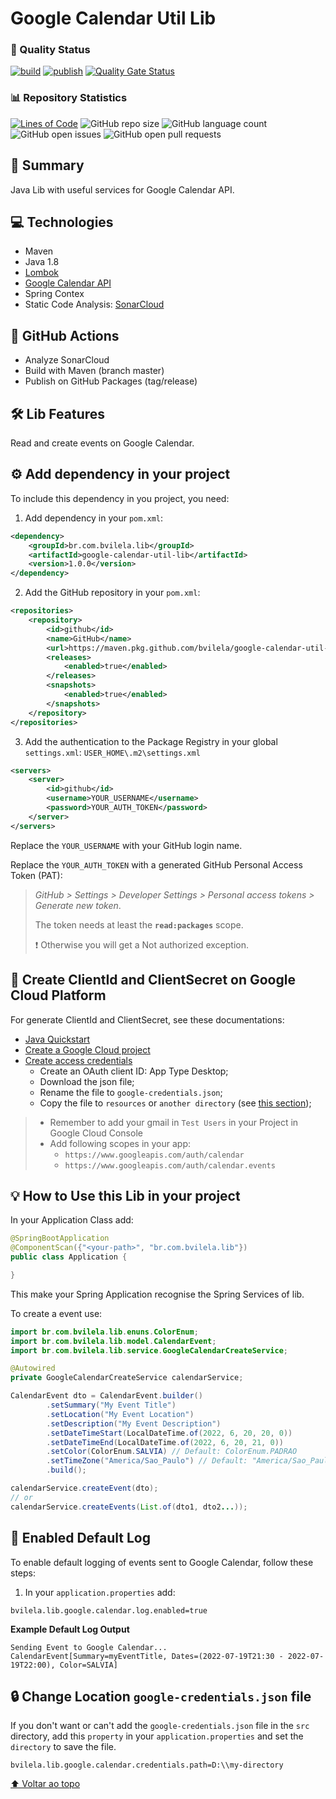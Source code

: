 # Google Calendar Util Lib

### :dart: Quality Status
[![build](https://github.com/bvilela/google-calendar-util-lib/actions/workflows/maven_ci_cd.yml/badge.svg?branch=master)](https://github.com/bvilela/google-calendar-util-lib/actions/workflows/maven_ci_cd.yml)
[![publish](https://github.com/bvilela/google-calendar-util-lib/actions/workflows/maven_ci_cd_publish.yml/badge.svg)](https://github.com/bvilela/google-calendar-util-lib/actions/workflows/maven_ci_cd_publish.yml)
[![Quality Gate Status](https://sonarcloud.io/api/project_badges/measure?project=bvilela_google-calendar-util-lib&metric=alert_status)](https://sonarcloud.io/summary/new_code?id=bvilela_google-calendar-util-lib)
<!-- [![Coverage](https://sonarcloud.io/api/project_badges/measure?project=bvilela_google-calendar-util-lib&metric=coverage)](https://sonarcloud.io/summary/new_code?id=bvilela_google-calendar-util-lib) -->

### :bar_chart: Repository Statistics
[![Lines of Code](https://sonarcloud.io/api/project_badges/measure?project=bvilela_google-calendar-util-lib&metric=ncloc)](https://sonarcloud.io/summary/new_code?id=bvilela_google-calendar-util-lib)
![GitHub repo size](https://img.shields.io/github/repo-size/bvilela/google-calendar-util-lib)
![GitHub language count](https://img.shields.io/github/languages/count/bvilela/google-calendar-util-lib)
![GitHub open issues](https://img.shields.io/github/issues-raw/bvilela/google-calendar-util-lib)
![GitHub open pull requests](https://img.shields.io/github/issues-pr/bvilela/google-calendar-util-lib)


## :mag_right: Summary
Java Lib with useful services for Google Calendar API.


## :computer: Technologies
* Maven
* Java 1.8
* [Lombok](https://projectlombok.org/)
* [Google Calendar API](https://developers.google.com/calendar/api)
* Spring Contex
* Static Code Analysis: [SonarCloud](https://sonarcloud.io/)


## :rocket: GitHub Actions
* Analyze SonarCloud
* Build with Maven (branch master)
* Publish on GitHub Packages (tag/release)


## :hammer_and_wrench: Lib Features
Read and create events on Google Calendar.

## :gear: Add dependency in your project
To include this dependency in you project, you need:

1. Add dependency in your `pom.xml`:
```xml
<dependency>
	<groupId>br.com.bvilela.lib</groupId>
	<artifactId>google-calendar-util-lib</artifactId>
	<version>1.0.0</version>
</dependency>
```

2. Add the GitHub repository in your `pom.xml`:
```xml
<repositories>
	<repository>
		<id>github</id>
		<name>GitHub</name>
		<url>https://maven.pkg.github.com/bvilela/google-calendar-util-lib</url>
		<releases>
			<enabled>true</enabled>
		</releases>
		<snapshots>
			<enabled>true</enabled>
		</snapshots>
	</repository>
</repositories>
```

3. Add the authentication to the Package Registry in your global `settings.xml`: `USER_HOME\.m2\settings.xml`
```xml
<servers>
    <server>
        <id>github</id>
        <username>YOUR_USERNAME</username>
        <password>YOUR_AUTH_TOKEN</password>
    </server>
</servers>
```
Replace the `YOUR_USERNAME` with your GitHub login name.

Replace the `YOUR_AUTH_TOKEN` with a generated GitHub Personal Access Token (PAT):

> *GitHub > Settings > Developer Settings > Personal access tokens > Generate new token*. 
> 
> The token needs at least the **`read:packages`** scope.
>
> :exclamation: Otherwise you will get a Not authorized exception.


## :key: Create ClientId and ClientSecret on Google Cloud Platform
For generate ClientId and ClientSecret, see these documentations:

* [Java Quickstart](https://developers.google.com/calendar/api/quickstart/java)
* [Create a Google Cloud project](https://developers.google.com/workspace/guides/create-project)
* [Create access credentials](https://developers.google.com/workspace/guides/create-credentials)
  * Create an OAuth client ID: App Type Desktop;
  * Download the json file;
  * Rename the file to `google-credentials.json`;
  * Copy the file to `resources` or `another directory` (see [this section](#lock-change-location-google-credentialsjson-file));
  
> * Remember to add your gmail in `Test Users` in your Project in Google Cloud Console
> * Add following scopes in your app:
>   * `https://www.googleapis.com/auth/calendar`
>   * `https://www.googleapis.com/auth/calendar.events`


## :bulb: How to Use this Lib in your project
In your Application Class add:
```java
@SpringBootApplication
@ComponentScan({"<your-path>", "br.com.bvilela.lib"})
public class Application {

}
```
This make your Spring Application recognise the Spring Services of lib.

To create a event use:
```java
import br.com.bvilela.lib.enuns.ColorEnum;
import br.com.bvilela.lib.model.CalendarEvent;
import br.com.bvilela.lib.service.GoogleCalendarCreateService;

@Autowired
private GoogleCalendarCreateService calendarService;

CalendarEvent dto = CalendarEvent.builder()
		.setSummary("My Event Title")
		.setLocation("My Event Location")
		.setDescription("My Event Description")
		.setDateTimeStart(LocalDateTime.of(2022, 6, 20, 20, 0))
		.setDateTimeEnd(LocalDateTime.of(2022, 6, 20, 21, 0))
		.setColor(ColorEnum.SALVIA) // Default: ColorEnum.PADRAO
		.setTimeZone("America/Sao_Paulo") // Default: "America/Sao_Paulo"
		.build();

calendarService.createEvent(dto);
// or
calendarService.createEvents(List.of(dto1, dto2...));
```

## :memo: Enabled Default Log

To enable default logging of events sent to Google Calendar, follow these steps:
1. In your `application.properties` add:
```properties
bvilela.lib.google.calendar.log.enabled=true
```


**Example Default Log Output**
```text
Sending Event to Google Calendar...
CalendarEvent[Summary=myEventTitle, Dates=(2022-07-19T21:30 - 2022-07-19T22:00), Color=SALVIA]
```

## :lock: Change Location `google-credentials.json` file

If you don't want or can't add the `google-credentials.json` file in the `src` directory, add this `property` in your `application.properties` and set the `directory` to save the file.

```properties
bvilela.lib.google.calendar.credentials.path=D:\\my-directory
```

[⬆ Voltar ao topo](#google-calendar-util-lib)<br>
